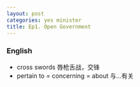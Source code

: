 ```yaml
---
layout: post
categories: yes minister
title: Ep1. Open Government
---
```


### English

* cross swords 唇枪舌战，交锋
* pertain to = concerning = about 与...有关
